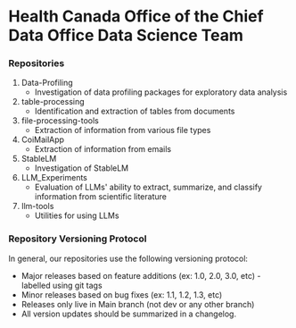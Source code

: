 # Health Canada Office of the Chief Data Office Data Science Team

### Repositories
1. Data-Profiling
   - Investigation of data profiling packages for exploratory data analysis
3. table-processing
   - Identification and extraction of tables from documents
5. file-processing-tools
   - Extraction of information from various file types
7. CoiMailApp
    - Extraction of information from emails
9. StableLM
   - Investigation of StableLM
10. LLM_Experiments
    - Evaluation of LLMs' ability to extract, summarize, and classify information from scientific literature
12. llm-tools
    - Utilities for using LLMs

### Repository Versioning Protocol 
In general, our repositories use the following versioning protocol:
- Major releases based on feature additions (ex: 1.0, 2.0, 3.0, etc) - labelled using git tags 
- Minor releases based on bug fixes (ex: 1.1, 1.2, 1.3, etc) 
- Releases only live in Main branch (not dev or any other branch) 
- All version updates should be summarized in a changelog.